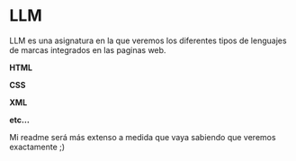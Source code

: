 # LLM

LLM es una asignatura en la que veremos los diferentes tipos de lenguajes de marcas integrados en las paginas web.

**HTML**

**CSS**

**XML**

**etc...**

Mi readme será más extenso a medida que vaya sabiendo que veremos exactamente ;)

